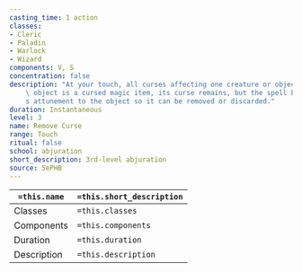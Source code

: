 ```yaml
---
casting_time: 1 action
classes:
- Cleric
- Paladin
- Warlock
- Wizard
components: V, S
concentration: false
description: "At your touch, all curses affecting one creature or object end. If the\
    \ object is a cursed magic item, its curse remains, but the spell breaks its owner\u2019\
    s attunement to the object so it can be removed or discarded."
duration: Instantaneous
level: 3
name: Remove Curse
range: Touch
ritual: false
school: abjuration
short_description: 3rd-level abjuration
source: 5ePHB
---
```


| `=this.name` | `=this.short_description` |
| ------------ | ------------------------- |
| Classes      | `=this.classes`           |
| Components   | `=this.components`        |
| Duration     | `=this.duration`          |
| Description  | `=this.description`       |